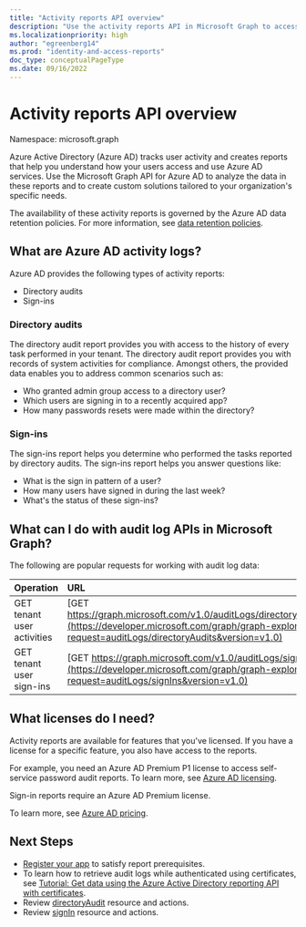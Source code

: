 ```yaml
---
title: "Activity reports API overview"
description: "Use the activity reports API in Microsoft Graph to access the reports that Azure Active Directory creates to help you track user activity in a tenant."
ms.localizationpriority: high
author: "egreenberg14"
ms.prod: "identity-and-access-reports"
doc_type: conceptualPageType
ms.date: 09/16/2022
---
```


# Activity reports API overview

Namespace: microsoft.graph

Azure Active Directory (Azure AD) tracks user activity and creates reports that help you understand how your users access and use Azure AD services. Use the Microsoft Graph API for Azure AD to analyze the data in these reports and to create custom solutions tailored to your organization's specific needs.

The availability of these activity reports is governed by the Azure AD data retention policies. For more information, see [data retention policies](/azure/active-directory/reports-monitoring/reference-reports-data-retention#how-long-does-azure-ad-store-the-data).

## What are Azure AD activity logs?

Azure AD provides the following types of activity reports:

- Directory audits
- Sign-ins

### Directory audits

The directory audit report provides you with access to the history of every task performed in your tenant. The directory audit report provides you with records of system activities for compliance. Amongst others, the provided data enables you to address common scenarios such as:

- Who granted admin group access to a directory user?
- Which users are signing in to a recently acquired app?
- How many passwords resets were made within the directory?

### Sign-ins

The sign-ins report helps you determine who performed the tasks reported by directory audits. The sign-ins report helps you answer questions like:

- What is the sign in pattern of a user?
- How many users have signed in during the last week?
- What's the status of these sign-ins?

## What can I do with audit log APIs in Microsoft Graph?

The following are popular requests for working with audit log data:

Operation | URL
:----------|:----
GET tenant user activities | [GET https://graph.microsoft.com/v1.0/auditLogs/directoryAudits](https://developer.microsoft.com/graph/graph-explorer?request=auditLogs/directoryAudits&version=v1.0)
GET tenant user sign-ins | [GET https://graph.microsoft.com/v1.0/auditLogs/signIns](https://developer.microsoft.com/graph/graph-explorer?request=auditLogs/signIns&version=v1.0)

## What licenses do I need?

Activity reports are available for features that you've licensed. If you have a license for a specific feature, you also have access to the reports.

For example, you need an Azure AD Premium P1 license to access self-service password audit reports.  To learn more, see [Azure AD licensing](https://azure.microsoft.com/pricing/details/active-directory/).

Sign-in reports require an Azure AD Premium license.

To learn more, see [Azure AD pricing](https://azure.microsoft.com/pricing/details/active-directory/).

## Next Steps

- [Register your app](/azure/active-directory/active-directory-reporting-api-prerequisites-azure-portal) to satisfy report prerequisites. 
- To learn how to retrieve audit logs while authenticated using certificates, see [Tutorial: Get data using the Azure Active Directory reporting API with certificates](/azure/active-directory/reports-monitoring/tutorial-access-api-with-certificates).   
- Review [directoryAudit](directoryaudit.md) resource and actions.
- Review [signIn](signin.md) resource and actions. 
<!--
{
  "type": "#page.annotation",
  "suppressions": [
  ]
}
-->
